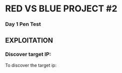# RED VS BLUE PROJECT #2


### Day 1 Pen Test
## **EXPLOITATION**

### **Discover target IP:**

To discover the target ip:
